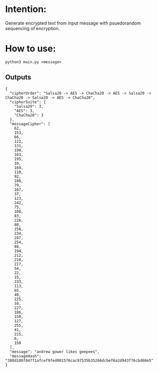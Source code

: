 # Intention:
Generate encrypted text from input message with psuedorandom sequencing of encryption.

# How to use:

`python3 main.py <message>`

## Outputs
```
{
  "cipherOrder": "Salsa20 -> AES -> ChaCha20 -> AES -> Salsa20 -> ChaCha20 -> Salsa20 -> AES -> ChaCha20",
  "cipherSuite": {
    "Salsa20": 3,
    "AES": 3,
    "ChaCha20": 3
  },
  "messageCipher": [
    62,
    153,
    66,
    122,
    131,
    190,
    183,
    195,
    10,
    169,
    110,
    92,
    188,
    79,
    167,
    37,
    123,
    242,
    75,
    108,
    83,
    226,
    80,
    158,
    234,
    247,
    254,
    88,
    194,
    212,
    210,
    217,
    54,
    22,
    15,
    233,
    113,
    65,
    40,
    225,
    34,
    227,
    186,
    150,
    127,
    255,
    41,
    215,
    6,
    150
  ],
  "message": "andrew gower likes geepees",
  "messageHash": "380d180f847f1afcef9fed001576cac97535b35266dcbef6a2d943f76cbd68e5"
}
```


